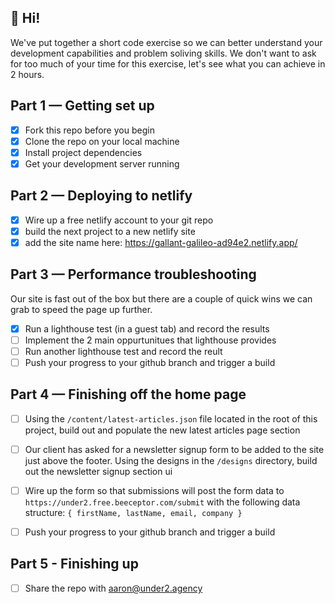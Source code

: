 ## 👋 Hi!

We've put together a short code exercise so we can better understand your development capabilities and problem soliving skills. We don't want to ask for too much of your time for this exercise, let's see what you can achieve in 2 hours.

## Part 1 — Getting set up

-   [x] Fork this repo before you begin
-   [x] Clone the repo on your local machine
-   [x] Install project dependencies
-   [x] Get your development server running

## Part 2 — Deploying to netlify

-   [x] Wire up a free netlify account to your git repo
-   [x] build the next project to a new netlify site
-   [x] add the site name here: https://gallant-galileo-ad94e2.netlify.app/

## Part 3 — Performance troubleshooting

Our site is fast out of the box but there are a couple of quick wins we can grab to speed the page up further.

-   [x] Run a lighthouse test (in a guest tab) and record the results
-   [ ] Implement the 2 main oppurtunitues that lighthouse provides
-   [ ] Run another lighthouse test and record the reult
-   [ ] Push your progress to your github branch and trigger a build

## Part 4 — Finishing off the home page

-   [ ] Using the `/content/latest-articles.json` file located in the root of this project, build out and populate the new latest articles page section
-   [ ] Our client has asked for a newsletter signup form to be added to the site just above the footer. Using the designs in the `/designs` directory, build out the newsletter signup section ui

-   [ ] Wire up the form so that submissions will post the form data to `https://under2.free.beeceptor.com/submit` with the following data structure:
        `{ firstName, lastName, email, company }`
-   [ ] Push your progress to your github branch and trigger a build

## Part 5 - Finishing up

-   [ ] Share the repo with aaron@under2.agency
